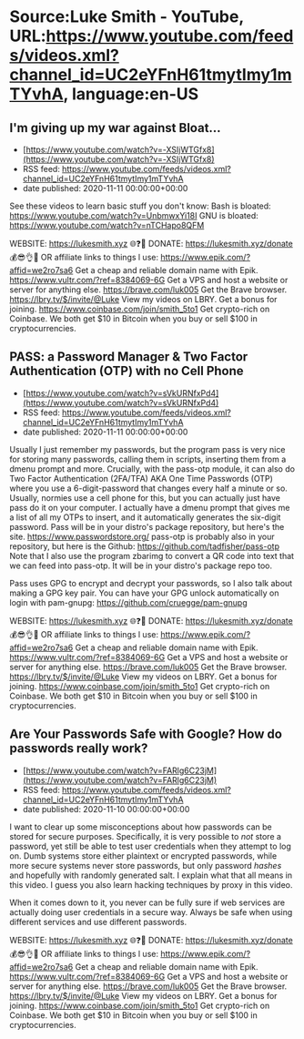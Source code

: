 # Source:Luke Smith - YouTube, URL:https://www.youtube.com/feeds/videos.xml?channel_id=UC2eYFnH61tmytImy1mTYvhA, language:en-US

## I'm giving up my war against Bloat...
 - [https://www.youtube.com/watch?v=-XSIjWTGfx8](https://www.youtube.com/watch?v=-XSIjWTGfx8)
 - RSS feed: https://www.youtube.com/feeds/videos.xml?channel_id=UC2eYFnH61tmytImy1mTYvhA
 - date published: 2020-11-11 00:00:00+00:00

See these videos to learn basic stuff you don't know:
Bash is bloated: https://www.youtube.com/watch?v=UnbmwxYi18I
GNU is bloated: https://www.youtube.com/watch?v=nTCHapo8QFM

WEBSITE: https://lukesmith.xyz 🌐❓🔎
DONATE: https://lukesmith.xyz/donate 💰😎👌💯
OR affiliate links to things l use:
https://www.epik.com/?affid=we2ro7sa6 Get a cheap and reliable domain name with Epik.
https://www.vultr.com/?ref=8384069-6G Get a VPS and host a website or server for anything else.
https://brave.com/luk005 Get the Brave browser.
https://lbry.tv/$/invite/@Luke View my videos on LBRY. Get a bonus for joining.
https://www.coinbase.com/join/smith_5to1 Get crypto-rich on Coinbase. We both get $10 in Bitcoin when you buy or sell $100 in cryptocurrencies.

## PASS: a Password Manager & Two Factor Authentication (OTP) with no Cell Phone
 - [https://www.youtube.com/watch?v=sVkURNfxPd4](https://www.youtube.com/watch?v=sVkURNfxPd4)
 - RSS feed: https://www.youtube.com/feeds/videos.xml?channel_id=UC2eYFnH61tmytImy1mTYvhA
 - date published: 2020-11-11 00:00:00+00:00

Usually I just remember my passwords, but the program pass is very nice for storing many passwords, calling them in scripts, inserting them from a dmenu prompt and more. Crucially, with the pass-otp module, it can also do Two Factor Authentication (2FA/TFA) AKA One Time Passwords (OTP) where you use a 6-digit-password that changes every half a minute or so. Usually, normies use a cell phone for this, but you can actually just have pass do it on your computer. I actually have a dmenu prompt that gives me a list of all my OTPs to insert, and it automatically generates the six-digit password.
Pass will be in your distro's package repository, but here's the site.
https://www.passwordstore.org/
pass-otp is probably also in your repository, but here is the Github:
https://github.com/tadfisher/pass-otp
Note that I also use the program zbarimg to convert a QR code into text that we can feed into pass-otp. It will be in your distro's package repo too.

Pass uses GPG to encrypt and decrypt your passwords, so I also talk about making a GPG key pair. You can have your GPG unlock automatically on login with pam-gnupg:
https://github.com/cruegge/pam-gnupg

WEBSITE: https://lukesmith.xyz 🌐❓🔎
DONATE: https://lukesmith.xyz/donate 💰😎👌💯
OR affiliate links to things l use:
https://www.epik.com/?affid=we2ro7sa6 Get a cheap and reliable domain name with Epik.
https://www.vultr.com/?ref=8384069-6G Get a VPS and host a website or server for anything else.
https://brave.com/luk005 Get the Brave browser.
https://lbry.tv/$/invite/@Luke View my videos on LBRY. Get a bonus for joining.
https://www.coinbase.com/join/smith_5to1 Get crypto-rich on Coinbase. We both get $10 in Bitcoin when you buy or sell $100 in cryptocurrencies.

## Are Your Passwords Safe with Google? How do passwords really work?
 - [https://www.youtube.com/watch?v=FARlg6C23jM](https://www.youtube.com/watch?v=FARlg6C23jM)
 - RSS feed: https://www.youtube.com/feeds/videos.xml?channel_id=UC2eYFnH61tmytImy1mTYvhA
 - date published: 2020-11-10 00:00:00+00:00

I want to clear up some misconceptions about how passwords can be stored for secure purposes. Specifically, it is very possible to *not* store a password, yet still be able to test user credentials when they attempt to log on. Dumb systems store either plaintext or encrypted passwords, while more secure systems never store passwords, but only password *hashes* and hopefully with randomly generated salt. I explain what that all means in this video. I guess you also learn hacking techniques by proxy in this video.

When it comes down to it, you never can be fully sure if web services are actually doing user credentials in a secure way. Always be safe when using different services and use different passwords.

WEBSITE: https://lukesmith.xyz 🌐❓🔎
DONATE: https://lukesmith.xyz/donate 💰😎👌💯
OR affiliate links to things l use:
https://www.epik.com/?affid=we2ro7sa6 Get a cheap and reliable domain name with Epik.
https://www.vultr.com/?ref=8384069-6G Get a VPS and host a website or server for anything else.
https://brave.com/luk005 Get the Brave browser.
https://lbry.tv/$/invite/@Luke View my videos on LBRY. Get a bonus for joining.
https://www.coinbase.com/join/smith_5to1 Get crypto-rich on Coinbase. We both get $10 in Bitcoin when you buy or sell $100 in cryptocurrencies.

